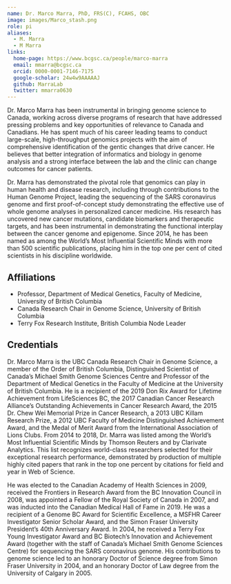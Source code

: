 ```yaml
---
name: Dr. Marco Marra, PhD, FRS(C), FCAHS, OBC
image: images/Marco_stash.png
role: pi
aliases:
  - M. Marra
  - M Marra
links:
  home-page: https://www.bcgsc.ca/people/marco-marra
  email: mmarra@bcgsc.ca
  orcid: 0000-0001-7146-7175
  google-scholar: 24w4w9AAAAAJ
  github: MarraLab
  twitter: mmarra0630
---
```


Dr. Marco Marra has been instrumental in bringing genome science to Canada, working across diverse programs of research that have addressed pressing problems and key opportunities of relevance to Canada and Canadians. He has spent much of his career leading teams to conduct large-scale, high-throughput genomics projects with the aim of comprehensive identification of the gentic changes that drive cancer. He believes that better integration of informatics and biology in genome analysis and a strong interface between the lab and the clinic can change outcomes for cancer patients. 

Dr. Marra has demonstrated the pivotal role that genomics can play in human health and disease research, including through contributions to the Human Genome Project, leading the sequencing of the SARS coronavirus genome and first proof-of-concept study demonstrating the effective use of whole genome analyses in personalized cancer medicine. His research has uncovered new cancer mutations, candidate biomarkers and therapeutic targets, and has been instrumental in demonstrating the functional interplay between the cancer genome and epigenome. Since 2014, he has been named as among the World’s Most Influential Scientific Minds with more than 500 scientific publications, placing him in the top one per cent of cited scientists in his discipline worldwide. 

## Affiliations
- Professor, Department of Medical Genetics, Faculty of Medicine, University of British Columbia 
- Canada Research Chair in Genome Science, University of British Columbia 
- Terry Fox Research Institute, British Columbia Node Leader

## Credentials
Dr. Marco Marra is the UBC Canada Research Chair in Genome Science, a member of the Order of British Columbia, Distinguished Scientist of Canada’s Michael Smith Genome Sciences Centre and Professor of the Department of Medical Genetics in the Faculty of Medicine at the University of British Columbia. He is a recipient of the 2019 Don Rix Award for Lifetime Achievement from LifeSciences BC, the 2017 Canadian Cancer Research Alliance’s Outstanding Achievements in Cancer Research Award, the 2015 Dr. Chew Wei Memorial Prize in Cancer Research, a 2013 UBC Killam Research Prize, a 2012 UBC Faculty of Medicine Distinguished Achievement Award, and the Medal of Merit Award from the International Association of Lions Clubs. From 2014 to 2018, Dr. Marra was listed among the World’s Most Influential Scientific Minds by Thomson Reuters and by Clarivate Analytics. This list recognizes world-class researchers selected for their exceptional research performance, demonstrated by production of multiple highly cited papers that rank in the top one percent by citations for field and year in Web of Science.

He was elected to the Canadian Academy of Health Sciences in 2009, received the Frontiers in Research Award from the BC Innovation Council in 2008, was appointed a Fellow of the Royal Society of Canada in 2007, and was inducted into the Canadian Medical Hall of Fame in 2019. He was a recipient of a Genome BC Award for Scientific Excellence, a MSFHR Career Investigator Senior Scholar Award, and the Simon Fraser University President’s 40th Anniversary Award. In 2004, he received a Terry Fox Young Investigator Award and BC Biotech’s Innovation and Achievement Award (together with the staff of Canada’s Michael Smith Genome Sciences Centre) for sequencing the SARS coronavirus genome. His contributions to genome science led to an honorary Doctor of Science degree from Simon Fraser University in 2004, and an honorary Doctor of Law degree from the University of Calgary in 2005.
